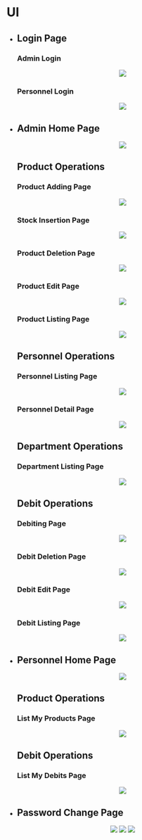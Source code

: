 <h1>UI</h1>
<ul>
	<li>
		<h2>Login Page</h2>
			<h3>Admin Login</h3>
				<p align="center"><img src="readme/adminLogin.jpg"\></p>
			<h3>Personnel Login</h3>
				<p align="center"><img src="readme/personnelLogin.jpg"\></p>
	</li>
	<li>
		<h2>Admin Home Page</h2>
			<p align="center"><img src="readme/adminHome.jpg"\></p>
			<h2>Product Operations</h2>
				<h3>Product Adding Page</h3>
					<p align="center"><img src="readme/addProduct.jpg"\></p>
				<h3>Stock Insertion Page</h3>
					<p align="center"><img src="readme/addStock.jpg"\></p>
				<h3>Product Deletion Page</h3>
					<p align="center"><img src="readme/deleteProduct.jpg"\></p>
				<h3>Product Edit Page</h3>
					<p align="center"><img src="readme/editProduct.jpg"\></p>
				<h3>Product Listing Page</h3>
					<p align="center"><img src="readme/listProduct.jpg"\></p>
			<h2>Personnel Operations</h2>
				<h3>Personnel Listing Page</h3>
					<p align="center"><img src="readme/listPersonnel.jpg"\></p>
				<h3>Personnel Detail Page</h3>
					<p align="center"><img src="readme/personnelDetail.jpg"\></p>
			<h2>Department Operations</h2>
				<h3>Department Listing Page</h3>
					<p align="center"><img src="readme/listDepartment.jpg"\></p>
			<h2>Debit Operations</h2>
				<h3>Debiting Page</h3>
					<p align="center"><img src="readme/debiting.jpg"\></p>
				<h3>Debit Deletion Page</h3>
					<p align="center"><img src="readme/deleteDebit.jpg"\></p>
				<h3>Debit Edit Page</h3>
					<p align="center"><img src="readme/editDebit.jpg"\></p>
				<h3>Debit Listing Page</h3>
					<p align="center"><img src="readme/listDebit.jpg"\></p>
	</li>
	<li>
		<h2>Personnel Home Page</h2>
			<p align="center"><img src="readme/personnelHome.jpg"\></p>
			<h2>Product Operations</h2>
				<h3>List My Products Page</h3>
					<p align="center"><img align="center" src="readme/listMyProduct.jpg"\></p>
			<h2>Debit Operations</h2>
				<h3>List My Debits Page</h3>
					<p align="center"><img align="center" src="readme/listMyDebit.jpg"\></p>
	</li>
	<li>
		<h2>Password Change Page</h2>
			<p align="center">
				<img src="readme/cPStep1.jpg"\>
				<img src="readme/cPStep2.jpg"\>
				<img src="readme/cPStep3.jpg"\>
			</p>
	</li>
</ul>
